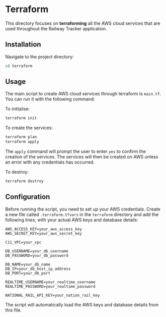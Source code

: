 # Terraform

This directory focuses on **terraforming** all the AWS cloud services that are used throughout the Railway Tracker application.


## Installation

Navigate to the project directory:

```bash
cd terraform
```

## Usage

The main script to create AWS cloud services through terraform is `main.tf`. You can run it with the following command:

To initialise: 
```bash
terraform init 
```

To create the services:
```bash
terraform plan
terraform apply 
```
The ```apply``` command will prompt the user to enter ```yes``` to confirm the creation of the services. The services will then be created on AWS unless an error with any credentials has occurred. 

To destroy:
```bash
terraform destroy
```


## Configuration
Before running the script, you need to set up your AWS credentials. Create a new file called `.terraform.tfvars` in the `terraform` directory and add the following lines, with your actual AWS keys and database details:

```text
AWS_ACCESS_KEY=your_aws_access_key
AWS_SECRET_KEY=your_aws_secret_key

C11_VPC=your_vpc

DB_USERNAME=your_db_username
DB_PASSWORD=your_db_password

DB_NAME=your_db_name
DB_IP=your_db_host_ip_address
DB_PORT=your_db_port

REALTIME_USERNAME=your_realtime_username
REALTIME_PASSWORD=your_realtime_password

NATIONAL_RAIL_API_KEY=your_nation_rail_key
```


The script will automatically load the AWS keys and database details from this file.

